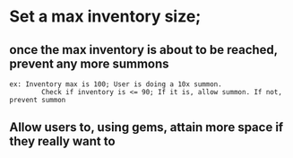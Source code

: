 # Set a max inventory size;
## once the max inventory is about to be reached, prevent any more summons
    ex: Inventory max is 100; User is doing a 10x summon.
            Check if inventory is <= 90; If it is, allow summon. If not, prevent summon
## Allow users to, using gems, attain more space if they really want to